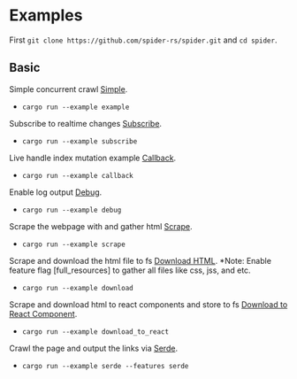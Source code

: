 # Examples

First `git clone https://github.com/spider-rs/spider.git` and `cd spider`.

## Basic

Simple concurrent crawl [Simple](./example.rs).

- `cargo run --example example`

Subscribe to realtime changes [Subscribe](./subscribe.rs).

- `cargo run --example subscribe`

Live handle index mutation example [Callback](./callback.rs).

- `cargo run --example callback`

Enable log output [Debug](./debug.rs).

- `cargo run --example debug`

Scrape the webpage with and gather html [Scrape](./scrape.rs).

- `cargo run --example scrape`

Scrape and download the html file to fs [Download HTML](./download.rs). \*Note: Enable feature flag [full_resources] to gather all files like css, jss, and etc.

- `cargo run --example download`

Scrape and download html to react components and store to fs [Download to React Component](./download.rs).

- `cargo run --example download_to_react`

Crawl the page and output the links via [Serde](./serde.rs).

- `cargo run --example serde --features serde`
